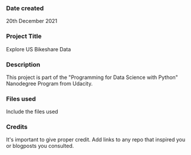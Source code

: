 ### Date created
20th December 2021

### Project Title
Explore US Bikeshare Data

### Description
This project is part of the "Programming for Data Science with Python" Nanodegree Program from Udacity.

### Files used
Include the files used

### Credits
It's important to give proper credit. Add links to any repo that inspired you or blogposts you consulted.
